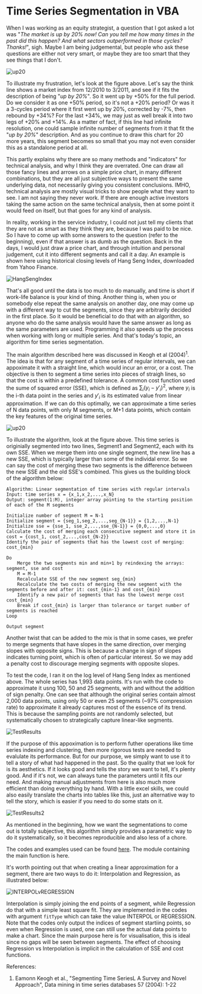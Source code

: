 # Time Series Segmentation in VBA

When I was working as an equity strategist, a question that I got asked a lot was "_The market is up by 20% now! Can you tell me how many times in the past did this happen? And what sectors outperformed in those cycles? Thanks!_", sigh. Maybe I am being judgemental, but people who ask these questions are either not very smart, or maybe they are too smart that they see things that I don't.

![up20](Screenshots/example01.jpg)

To illustrate my frustration, let's look at the figure above. Let's say the think line shows a market index from 12/2010 to 3/2011, and see if it fits the description of being "_up by 20%_". So it went up by +50% for the full period. Do we consider it as one +50% period, so it's not a +20% period? Or was it a 3-cycles period where it first went up by 20%, corrected by -7%, then rebound by +34%? For the last +34%, we may just as well break it into two legs of +20% and +14%. As a matter of fact, if this line had infinite resolution, one could sample infinite number of segments from it that fit the "_up by 20%_" description. And as you continue to draw this chart for 20 more years, this segment becomes so small that you may not even consider this as a standalone period at all.

This partly explains why there are so many methods and "indicators" for technical analysis, and why I think they are overrated. One can draw all those fancy lines and arrows on a simple price chart, in many different combinations, but they are all just subjective ways to present the same underlying data, not necessarily giving you consistent conclusions. IMHO, technical analysis are mostly visual tricks to show people what they want to see. I am not saying they never work. If there are enough active investors taking the same action on the same technical analysis, then at some point it would feed on itself, but that goes for any kind of analysis.

In reality, working in the service industry, I could not just tell my clients that they are not as smart as they think they are, because I was paid to be nice. So I have to come up with some answers to the question (refer to the beginning), even if that answer is as dumb as the question. Back in the days, I would just draw a price chart, and through intuition and personal judgement, cut it into different segments and call it a day. An example is shown here using historical closing levels of Hang Seng Index, downloaded from Yahoo Finance.

![HangSengIndex](Screenshots/results_manual.jpg)

That's all good until the data is too much to do manually, and time is short if work-life balance is your kind of thing. Another thing is, when you or somebody else repeat the same analysis on another day, one may come up with a different way to cut the segments, since they are arbitrarily decided in the first place. So it would be beneficial to do that with an algorithm, so anyone who do the same analysis would have the same answer as long as the same parameters are used. Programming it also speeds up the process when working with long or multiple series. And that's today's topic, an algorithm for time series segmentation.

The main algorithm described here was discussed in Keogh et al (2004)<sup>1</sup>. The idea is that for any segment of a time series of regular intervals, we can appoximate it with a straight line, which would incur an error, or a cost. The objective is then to segment a time series into pieces of straigh lines, so that the cost is within a predefined tolerance. A common cost function used the sume of squared error (SSE), which is defined as $\sum_i (y_i - y'_{i})^2$, where $y_i$ is the i-th data point in the series and $y'_i$ is its estimated value from linear approximation. If we can do this optimally, we can approximate a time series of N data points, with only M segments, or M+1 data points, which contain the key features of the original time series.

![up20](Screenshots/example02.jpg)

To illustrate the algorithm, look at the figure above. This time series is originially segmented into two lines, Segment1 and Segment2, each with its own SSE. When we merge them into one single segment, the new line has a new SSE, which is typically larger than some of the individal error. So we can say the cost of merging these two segments is the difference between the new SSE and the old SSE's combined. This gives us the building block of the algorithm below:

```
Algorithm: Linear segmentation of time series with regular intervals
Input: time series x = {x_1,x_2,...,x_N}
Output: segment(1:M), integer array pointing to the starting position of each of the M segments

Initialize number of segment M = N-1
Initialize segment = {seg_1,seg_2,...,seg_{N-1}} = {1,2,...,N-1}
Initialize sse = {sse_1, sse_2,...,sse_{N-1}} = {0,0,...,0}
Calculate the cost of merging each consecutive segment and store it in cost = {cost_1, cost_2,...,cost_{N-2}}
Identify the pair of segments that has the lowest cost of merging: cost_{min}

Do
	Merge the two segments min and min+1 by reindexing the arrays: segment, sse and cost
	M = M-1
	Recalculate SSE of the new segment seg_{min}
	Recalculate the two costs of merging the new segment with the segments before and after it: cost_{min-1} and cost_{min}
	Identify a new pair of segments that has the lowest merge cost cost_{min}
	Break if cost_{min} is larger than tolerance or target number of segments is reached
Loop

Output segment
```

Another twist that can be added to the mix is that in some cases, we prefer to merge segments that have slopes in the same direction, over merging slopes with opposite signs. This is because a change in sign of slopes indicates turning point, which is often of particular interest. So we may add a penalty cost to discourage merging segments with opposite slopes.

To test the code, I ran it on the log level of Hang Seng Index as mentioned above. The whole series has 1,993 data points. It's run with the code to approximate it usng 100, 50 and 25 segments, with and without the addition of sign penalty. One can see that although the original series contain almost 2,000 data points, using only 50 or even 25 segments (~97% compression rate) to approximate it already captures most of the essence of its trend. This is because the sampling points are not randomly selected, but systematically chosen to strategically capture linear-like segments.

![TestResults](Screenshots/results01.jpg)

If the purpose of this appoximation is to perform futher operations like time series indexing and clustering, then more rigorous tests are needed to evalulate its performance. But for our purpose, we simply want to use it to tell a story  of what had happened in the past. So the quality that we look for is its aesthetics. If it looks good and tells the story we want to tell, it's plenty good. And if it's not, we can always tune the parameters until it fits our need. And making manual adjustments from here is also much more efficient than doing everything by hand. With a little excel skills, we could also easily translate the charts into tables like this, just an alternative way to tell the story, which is easier if you need to do some stats on it.

![TestResults2](Screenshots/results02.jpg)

As mentioned in the beginning, how we want the segmentations to come out is totally subjective, this algorithm simply provides a parametric way to do it systematically, so it becomes reproducible and also less of a chore.

The codes and examples used can be found [here](TS_Segmentation.xlsm). The module containing the main function is here.

It's worth pointing out that when creating a linear approximation for a segment, there are two ways to do it: Interpolation and Regression, as illustrated below:

![INTERPOLvREGRESSION](Screenshots/example03.jpg)

Interpolation is simply joining the end points of a segment, while Regression do that with a simple least square fit. They are implemented in the codes with argument `fitType` which can take the value INTERPOL or REGRESSION. Note that the codes only output the indices of segment startiing points, so even when Regression is used, one can still use the actual data points to make a chart. Since the main purpose here is for visualisation, this is ideal since no gaps will be seen between segments. The effect of choosing Regression vs Interpolation is implicit in the calculation of SSE and cost functions.

References:
1. Eamonn Keogh et al., "Segmenting Time SeriesL A Survey and Novel Approach", Data mining in time series databases 57 (2004): 1-22
